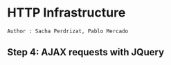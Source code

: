 # HTTP Infrastructure

```
Author : Sacha Perdrizat, Pablo Mercado
```

## Step 4: AJAX requests with JQuery

